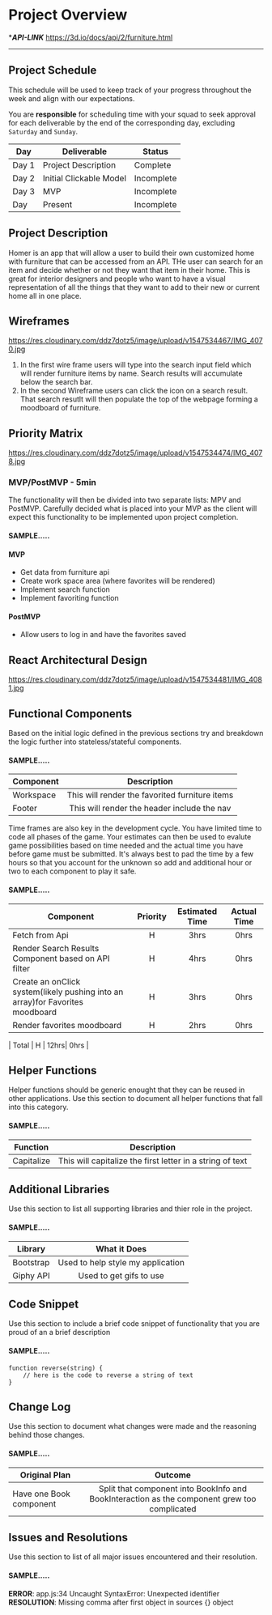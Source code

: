 # Project Overview

****************API-LINK*************** 
https://3d.io/docs/api/2/furniture.html
***************************************

## Project Schedule

This schedule will be used to keep track of your progress throughout the week and align with our expectations.  

You are **responsible** for scheduling time with your squad to seek approval for each deliverable by the end of the corresponding day, excluding `Saturday` and `Sunday`.

|  Day | Deliverable | Status
|---|---| ---|
|Day 1| Project Description | Complete
|Day 2| Initial Clickable Model  | Incomplete
|Day 3| MVP | Incomplete
|Day | Present | Incomplete


## Project Description

Homer is an app that will allow a user to build their own customized home with furniture that can be accessed from an API.
THe user can search for an item and decide whether or not they want that item in their home. This is great for interior designers and people who want to have a visual representation of all the things that they want to add to their new or current home all in one place.

## Wireframes
https://res.cloudinary.com/ddz7dotz5/image/upload/v1547534467/IMG_4070.jpg

1) In the first wire frame users will type into the search input field which will render furniture items by name.
	Search results will accumulate below the search bar.
2) In the second Wireframe users can click the icon on a search result. That search resutlt will then populate the top of the 	     webpage forming a moodboard of furniture.

## Priority Matrix

https://res.cloudinary.com/ddz7dotz5/image/upload/v1547534474/IMG_4078.jpg

### MVP/PostMVP - 5min

The functionality will then be divided into two separate lists: MPV and PostMVP.  Carefully decided what is placed into your MVP as the client will expect this functionality to be implemented upon project completion.  

#### SAMPLE.....
#### MVP 

- Get data from furniture api 
- Create work space area (where favorites will be rendered) 
- Implement search function
- Implement favoriting function

#### PostMVP 
- Allow users to log in and have the favorites saved


## React Architectural Design

https://res.cloudinary.com/ddz7dotz5/image/upload/v1547534481/IMG_4081.jpg

## Functional Components

Based on the initial logic defined in the previous sections try and breakdown the logic further into stateless/stateful components. 

#### SAMPLE.....
| Component | Description | 
| --- | :---: |  
| Workspace | This will render the favorited furniture items | 
| Footer | This will render the header include the nav | 


Time frames are also key in the development cycle.  You have limited time to code all phases of the game.  Your estimates can then be used to evalute game possibilities based on time needed and the actual time you have before game must be submitted. It's always best to pad the time by a few hours so that you account for the unknown so add and additional hour or two to each component to play it safe.

#### SAMPLE.....
| Component | Priority | Estimated Time | Actual Time |
| --- | :---: |  :---: | :---: |
| Fetch from Api | H | 3hrs| 0hrs |
| Render Search Results Component based on API filter | H | 4hrs| 0hrs |
| Create an onClick system(likely pushing into an array)for Favorites moodboard | H | 3hrs| 0hrs |
| Render favorites moodboard | H | 2hrs| 0hrs |


| Total | H | 12hrs| 0hrs | 

## Helper Functions
Helper functions should be generic enought that they can be reused in other applications. Use this section to document all helper functions that fall into this category.

#### SAMPLE.....
| Function | Description | 
| --- | :---: |  
| Capitalize | This will capitalize the first letter in a string of text | 

## Additional Libraries
 Use this section to list all supporting libraries and thier role in the project. 
 
 #### SAMPLE.....
| Library | What it Does | 
| --- | :---: |  
| Bootstrap | Used to help style my application | 
| Giphy API | Used to get gifs to use | 


## Code Snippet

Use this section to include a brief code snippet of functionality that you are proud of an a brief description  

#### SAMPLE.....
```
function reverse(string) {
	// here is the code to reverse a string of text
}
```

## Change Log
 Use this section to document what changes were made and the reasoning behind those changes.  

#### SAMPLE.....
| Original Plan | Outcome | 
| --- | :---: |  
| Have one Book component | Split that component into BookInfo and BookInteraction as the component grew too complicated | 

## Issues and Resolutions
 Use this section to list of all major issues encountered and their resolution.

#### SAMPLE.....
**ERROR**: app.js:34 Uncaught SyntaxError: Unexpected identifier                                
**RESOLUTION**: Missing comma after first object in sources {} object
